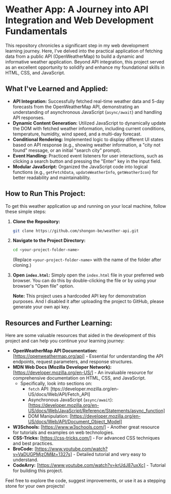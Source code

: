 # Weather App: A Journey into API Integration and Web Development Fundamentals

This repository chronicles a significant step in my web development learning journey. Here, I've delved into the practical application of fetching data from a public API (OpenWeatherMap) to build a dynamic and informative weather application. Beyond API integration, this project served as an excellent opportunity to solidify and enhance my foundational skills in HTML, CSS, and JavaScript.

## What I've Learned and Applied:

* **API Integration:** Successfully fetched real-time weather data and 5-day forecasts from the OpenWeatherMap API, demonstrating an understanding of asynchronous JavaScript (`async/await`) and handling API responses.
* **Dynamic Content Generation:** Utilized JavaScript to dynamically update the DOM with fetched weather information, including current conditions, temperature, humidity, wind speed, and a multi-day forecast.
* **Conditional Rendering:** Implemented logic to display different UI states based on API response (e.g., showing weather information, a "city not found" message, or an initial "search city" prompt).
* **Event Handling:** Practiced event listeners for user interactions, such as clicking a search button and pressing the "Enter" key in the input field.
* **Modular JavaScript:** Organized the JavaScript code into logical functions (e.g., `getFetchData`, `updateWeatherInfo`, `getWeatherIcon`) for better readability and maintainability.

## How to Run This Project:

To get this weather application up and running on your local machine, follow these simple steps:

1.  **Clone the Repository:**
    ```bash
    git clone https://github.com/shongon-be/weather-api.git
    ```

2.  **Navigate to the Project Directory:**
    ```bash
    cd <your-project-folder-name>
    ```
    (Replace `<your-project-folder-name>` with the name of the folder after cloning.)

3.  **Open `index.html`:**
    Simply open the `index.html` file in your preferred web browser. You can do this by double-clicking the file or by using your browser's "Open file" option.

    **Note:** This project uses a hardcoded API key for demonstration purposes. And I disabled it after uploading the project to GitHub, please generate your own api key.
## Resources and Further Learning:

Here are some valuable resources that aided in the development of this project and can help you continue your learning journey:

* **OpenWeatherMap API Documentation:** [https://openweathermap.org/api] - Essential for understanding the API endpoints, request parameters, and response structures.
* **MDN Web Docs (Mozilla Developer Network):** [https://developer.mozilla.org/en-US/] - An invaluable resource for comprehensive documentation on HTML, CSS, and JavaScript.
    * Specifically, look into sections on:
        * `fetch` API: [ttps://developer.mozilla.org/en-US/docs/Web/API/Fetch_API]
        * Asynchronous JavaScript (`async/await`): [https://developer.mozilla.org/en-US/docs/Web/JavaScript/Reference/Statements/async_function]
        * DOM Manipulation: [https://developer.mozilla.org/en-US/docs/Web/API/Document_Object_Model]
* **W3Schools:** [https://www.w3schools.com/] - Another great resource for tutorials and examples on web technologies.
* **CSS-Tricks:** [https://css-tricks.com/] - For advanced CSS techniques and best practices.
* **BroCode:** [https://www.youtube.com/watch?v=VaDUGPMjzOM&t=1327s] - Detailed tutorial and very easy to understand.
* **CodeArry:** [https://www.youtube.com/watch?v=krUdJ87uxXc] - Tutorial for building this project.

Feel free to explore the code, suggest improvements, or use it as a stepping stone for your own projects!
